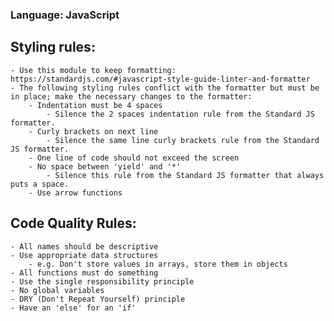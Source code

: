 ### Language: JavaScript

## Styling rules:
    - Use this module to keep formatting: https://standardjs.com/#javascript-style-guide-linter-and-formatter
    - The following styling rules conflict with the formatter but must be in place; make the necessary changes to the formatter:    
        - Indentation must be 4 spaces 
            - Silence the 2 spaces indentation rule from the Standard JS formatter.
        - Curly brackets on next line
            - Silence the same line curly brackets rule from the Standard JS formatter.
        - One line of code should not exceed the screen
        - No space between 'yield' and '*'
            - Silence this rule from the Standard JS formatter that always puts a space.
        - Use arrow functions

## Code Quality Rules:
    - All names should be descriptive
    - Use appropriate data structures
        - e.g. Don't store values in arrays, store them in objects
    - All functions must do something
    - Use the single responsibility principle
    - No global variables
    - DRY (Don't Repeat Yourself) principle
    - Have an 'else' for an 'if'
        
